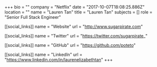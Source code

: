 +++
bio = ""
company = "Netflix"
date = "2017-10-07T18:08:25.886Z"
location = ""
name = "Lauren Tan"
title = "Lauren Tan"
subjects = []
role = "Senior Full Stack Engineer"

[[social_links]]
  name = "Website"
  url = "http://www.sugarpirate.com"

[[social_links]]
  name = "Twitter"
  url = "https://twitter.com/sugarpirate_"

[[social_links]]
  name = "GitHub"
  url = "https://github.com/poteto"

[[social_links]]
  name = "LinkedIn"
  url = "https://www.linkedin.com/in/laurenelizabethtan"
+++
